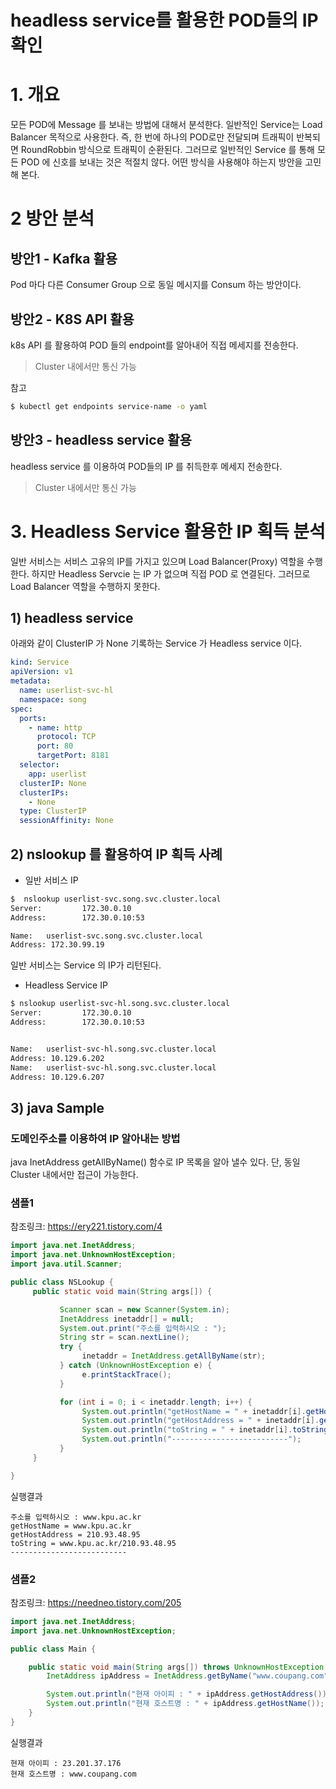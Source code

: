 
# headless service를 활용한 POD들의 IP 확인


# 1. 개요
모든 POD에 Message 를 보내는 방법에 대해서 분석한다.
일반적인 Service는 Load Balancer 목적으로 사용한다. 즉, 한 번에 하나의 POD로만 전달되며 트래픽이 반복되면 RoundRobbin 방식으로 트래픽이 순환된다.
그러므로 일반적인 Service 를 통해 모든 POD 에 신호를 보내는 것은 적절치 않다.
어떤 방식을 사용해야 하는지 방안을 고민해 본다.


# 2 방안 분석

## 방안1 - Kafka 활용
Pod 마다 다른 Consumer Group 으로 동일 메시지를 Consum 하는 방안이다.

## 방안2 - K8S API 활용
k8s API 를 활용하여 POD 들의 endpoint를 알아내어 직접 메세지를 전송한다.
> Cluster 내에서만 통신 가능

참고 
```sh
$ kubectl get endpoints service-name -o yaml
```

## 방안3 - headless service 활용
headless service 를 이용하여 POD들의 IP 를 취득한후 메세지 전송한다.
> Cluster 내에서만 통신 가능





# 3. Headless Service 활용한 IP 획득 분석
일반 서비스는 서비스 고유의 IP를 가지고 있으며 Load Balancer(Proxy) 역할을 수행한다.
하지만 Headless Servcie 는 IP 가 없으며 직접 POD 로 연결된다. 그러므로 Load Balancer 역할을 수행하지 못한다.

## 1) headless service
아래와 같이 ClusterIP 가 None 기록하는 Service 가 Headless service 이다.
```yaml
kind: Service
apiVersion: v1
metadata:
  name: userlist-svc-hl
  namespace: song
spec:
  ports:
    - name: http
      protocol: TCP
      port: 80
      targetPort: 8181
  selector:
    app: userlist
  clusterIP: None
  clusterIPs:
    - None
  type: ClusterIP
  sessionAffinity: None
```


## 2) nslookup 를 활용하여 IP 획득 사례
* 일반 서비스 IP

```sh
$  nslookup userlist-svc.song.svc.cluster.local
Server:         172.30.0.10
Address:        172.30.0.10:53

Name:   userlist-svc.song.svc.cluster.local
Address: 172.30.99.19
```
일반 서비스는 Service 의 IP가 리턴된다.


* Headless Service IP
```sh
$ nslookup userlist-svc-hl.song.svc.cluster.local
Server:         172.30.0.10
Address:        172.30.0.10:53


Name:   userlist-svc-hl.song.svc.cluster.local
Address: 10.129.6.202
Name:   userlist-svc-hl.song.svc.cluster.local
Address: 10.129.6.207
```


## 3) java Sample

### 도메인주소를 이용하여 IP 알아내는 방법
java InetAddress getAllByName() 함수로 IP 목록을 알아 낼수 있다.
단, 동일 Cluster 내에서만 접근이 가능한다.


### 샘플1

참조링크: https://ery221.tistory.com/4

```java
import java.net.InetAddress;
import java.net.UnknownHostException;
import java.util.Scanner; 

public class NSLookup {
     public static void main(String args[]) {

           Scanner scan = new Scanner(System.in);
           InetAddress inetaddr[] = null;
           System.out.print("주소를 입력하시오 : ");
           String str = scan.nextLine();
           try {
                inetaddr = InetAddress.getAllByName(str);
           } catch (UnknownHostException e) {
                e.printStackTrace();
           } 

           for (int i = 0; i < inetaddr.length; i++) {
                System.out.println("getHostName = " + inetaddr[i].getHostName());
                System.out.println("getHostAddress = " + inetaddr[i].getHostAddress());
                System.out.println("toString = " + inetaddr[i].toString());
                System.out.println("--------------------------");
           }
     }

}
```

실행결과
```
주소를 입력하시오 : www.kpu.ac.kr
getHostName = www.kpu.ac.kr
getHostAddress = 210.93.48.95
toString = www.kpu.ac.kr/210.93.48.95
--------------------------
```




### 샘플2

참조링크: https://needneo.tistory.com/205


```java
import java.net.InetAddress;
import java.net.UnknownHostException;

public class Main {

    public static void main(String args[]) throws UnknownHostException {
        InetAddress ipAddress = InetAddress.getByName("www.coupang.com");

        System.out.println("현재 아이피 : " + ipAddress.getHostAddress());
        System.out.println("현재 호스트명 : " + ipAddress.getHostName());
    }
}
```


실행결과
```
현재 아이피 : 23.201.37.176
현재 호스트명 : www.coupang.com
```







